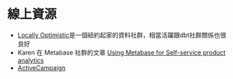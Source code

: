# 線上資源

- [Locally Optimistic](https://locallyoptimistic.com/)是一個紐約起家的資料社群，相當活躍跟dbt社群關係也很良好
- Karen 在 Metabase 社群的文章 [Using Metabase for Self-service product analytics](https://www.metabase.com/community_posts/self-service-product-analytics)
- [ActiveCampaign](https://www.activecampaign.com/)